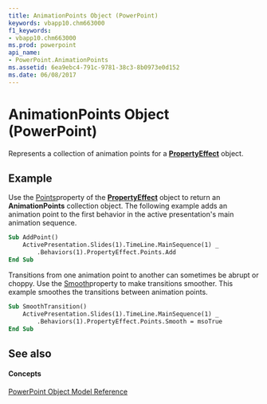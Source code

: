 ```yaml
---
title: AnimationPoints Object (PowerPoint)
keywords: vbapp10.chm663000
f1_keywords:
- vbapp10.chm663000
ms.prod: powerpoint
api_name:
- PowerPoint.AnimationPoints
ms.assetid: 6ea9ebc4-791c-9781-38c3-8b0973e0d152
ms.date: 06/08/2017
---
```



# AnimationPoints Object (PowerPoint)

Represents a collection of animation points for a  **[PropertyEffect](PowerPoint.PropertyEffect.md)** object.


## Example

Use the [Points](PowerPoint.PropertyEffect.Points.md)property of the  **[PropertyEffect](PowerPoint.PropertyEffect.md)** object to return an **AnimationPoints** collection object. The following example adds an animation point to the first behavior in the active presentation's main animation sequence.


```vb
Sub AddPoint()
    ActivePresentation.Slides(1).TimeLine.MainSequence(1) _
        .Behaviors(1).PropertyEffect.Points.Add
End Sub
```

Transitions from one animation point to another can sometimes be abrupt or choppy. Use the [Smooth](PowerPoint.AnimationPoints.Smooth.md)property to make transitions smoother. This example smoothes the transitions between animation points.




```vb
Sub SmoothTransition()
    ActivePresentation.Slides(1).TimeLine.MainSequence(1) _
        .Behaviors(1).PropertyEffect.Points.Smooth = msoTrue
End Sub
```


## See also


#### Concepts


[PowerPoint Object Model Reference](object-model-powerpoint-vba-reference.md)


